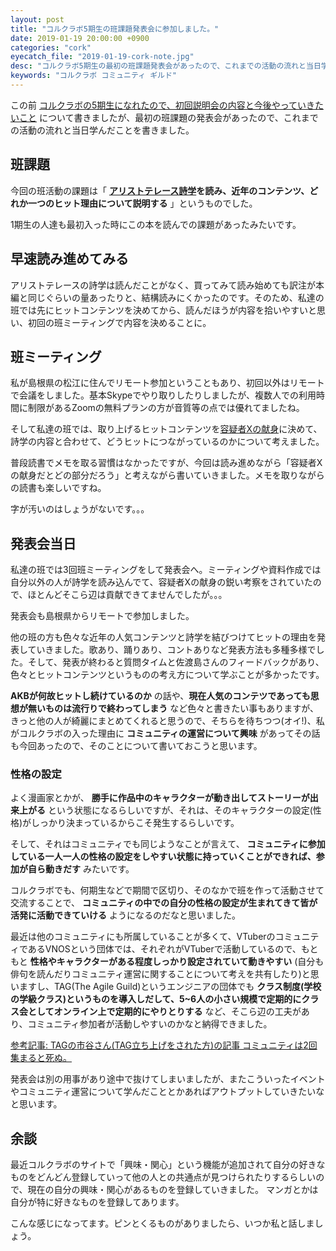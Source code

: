 ```yaml
---
layout: post
title: "コルクラボ5期生の班課題発表会に参加しました。"
date: 2019-01-19 20:00:00 +0900
categories: "cork"
eyecatch_file: "2019-01-19-cork-note.jpg"
desc: "コルクラボ5期生の最初の班課題発表会があったので、これまでの活動の流れと当日学んだことを書きました。"
keywords: "コルクラボ コミュニティ ギルド"
---
```


この前 [コルクラボの5期生になれたので、初回説明会の内容と今後やっていきたいこと](https://blog.regonn.tokyo/cork/2018/12/09/cork.html) について書きましたが、最初の班課題の発表会があったので、これまでの活動の流れと当日学んだことを書きました。

## 班課題
今回の班活動の課題は「 **[アリストテレース詩学](https://amzn.to/2FBN1lp)を読み、近年のコンテンツ、どれか一つのヒット理由について説明する** 」というものでした。

1期生の人達も最初入った時にこの本を読んでの課題があったみたいです。

## 早速読み進めてみる
アリストテレースの詩学は読んだことがなく、買ってみて読み始めても訳注が本編と同じぐらいの量あったりと、結構読みにくかったのです。そのため、私達の班では先にヒットコンテンツを決めてから、読んだほうが内容を拾いやすいと思い、初回の班ミーティングで内容を決めることに。

## 班ミーティング
私が島根県の松江に住んでリモート参加ということもあり、初回以外はリモートで会議をしました。基本Skypeでやり取りしたりしましたが、複数人での利用時間に制限があるZoomの無料プランの方が音質等の点では優れてましたね。

そして私達の班では、取り上げるヒットコンテンツを[容疑者Xの献身](https://ja.wikipedia.org/wiki/%E5%AE%B9%E7%96%91%E8%80%85X%E3%81%AE%E7%8C%AE%E8%BA%AB)に決めて、詩学の内容と合わせて、どうヒットにつながっているのかについて考えました。

普段読書でメモを取る習慣はなかったですが、今回は読み進めながら「容疑者Xの献身だとどの部分だろう」と考えながら書いていきました。メモを取りながらの読書も楽しいですね。

<amp-img src="/images/eyecatches/2019-01-19-cork-note.jpg" alt="" width="300" height="300" layout="fixed" ></amp-img>

字が汚いのはしょうがないです。。。

## 発表会当日
私達の班では3回班ミーティングをして発表会へ。ミーティングや資料作成では自分以外の人が詩学を読み込んでて、容疑者Xの献身の鋭い考察をされていたので、ほとんどそこら辺は貢献できてませんでしたが。。。

発表会も島根県からリモートで参加しました。

他の班の方も色々な近年の人気コンテンツと詩学を結びつけてヒットの理由を発表していきました。歌あり、踊りあり、コントありなど発表方法も多種多様でした。そして、発表が終わると質問タイムと佐渡島さんのフィードバックがあり、色々とヒットコンテンツというものの考え方について学ぶことが多かったです。

**AKBが何故ヒットし続けているのか** の話や、**現在人気のコンテツであっても思想が無いものは流行りで終わってしまう** など色々と書きたい事もありますが、きっと他の人が綺麗にまとめてくれると思うので、そちらを待ちつつ(オイ!)、私がコルクラボの入った理由に **コミュニティの運営について興味** があってその話も今回あったので、そのことについて書いておこうと思います。

### 性格の設定
よく漫画家とかが、 **勝手に作品中のキャラクターが動き出してストーリーが出来上がる** という状態になるらしいですが、それは、そのキャラクターの設定(性格)がしっかり決まっているからこそ発生するらしいです。

そして、それはコミュニティでも同じようなことが言えて、 **コミュニティに参加している一人一人の性格の設定をしやすい状態に持っていくことができれば、参加が自ら動きだす** みたいです。

コルクラボでも、何期生などで期間で区切り、そのなかで班を作って活動させて交流することで、 **コミュニティの中での自分の性格の設定が生まれてきて皆が活発に活動できていける** ようになるのだなと思いました。

最近は他のコミュニティにも所属していることが多くて、VTuberのコミュニティであるVNOSという団体では、それぞれがVTuberで活動しているので、もともと **性格やキャラクターがある程度しっかり設定されていて動きやすい** (自分も俳句を読んだりコミュニティ運営に関することについて考えを共有したり)と思いますし、TAG(The Agile Guild)というエンジニアの団体でも **クラス制度(学校の学級クラス)というものを導入しだして、5~6人の小さい規模で定期的にクラス会としてオンライン上で定期的にやりとりする** など、そこら辺の工夫があり、コミュニティ参加者が活動しやすいのかなと納得できました。

[参考記事: TAGの市谷さん(TAG立ち上げをされた方)の記事 コミュニティは2回集まると死ぬ。](https://note.mu/papanda0806/n/n280634acadb1)

発表会は別の用事があり途中で抜けてしまいましたが、またこういったイベントやコミュニティ運営について学んだこととかあればアウトプットしていきたいなと思います。

## 余談
最近コルクラボのサイトで「興味・関心」という機能が追加されて自分の好きなものをどんどん登録していって他の人との共通点が見つけられたりするらしいので、現在の自分の興味・関心があるものを登録していきました。
マンガとかは自分が特に好きなものを登録してあります。

こんな感じになってます。ピンとくるものがありましたら、いつか私と話しましょう。

<amp-img src="/images/interesting.png" alt="興味関心" width="1000" height="405" layout="responsive" ></amp-img>
